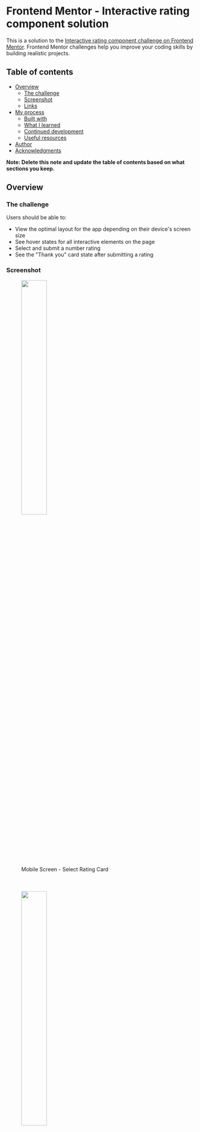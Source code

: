# Frontend Mentor - Interactive rating component solution

This is a solution to the [Interactive rating component challenge on Frontend Mentor](https://www.frontendmentor.io/challenges/interactive-rating-component-koxpeBUmI). Frontend Mentor challenges help you improve your coding skills by building realistic projects. 

## Table of contents

- [Overview](#overview)
  - [The challenge](#the-challenge)
  - [Screenshot](#screenshot)
  - [Links](#links)
- [My process](#my-process)
  - [Built with](#built-with)
  - [What I learned](#what-i-learned)
  - [Continued development](#continued-development)
  - [Useful resources](#useful-resources)
- [Author](#author)
- [Acknowledgments](#acknowledgments)

**Note: Delete this note and update the table of contents based on what sections you keep.**

## Overview

### The challenge

Users should be able to:

- View the optimal layout for the app depending on their device's screen size
- See hover states for all interactive elements on the page
- Select and submit a number rating
- See the "Thank you" card state after submitting a rating

### Screenshot

<figure>
  <img src="./src/assets/images/mobile_screen_select_rating.png" width="40%">
  <figcaption style="margin: 0 0 50px 0; text-transform: capitalize">mobile screen - select rating card</figcaption>
</figure>

<figure>
  <img src="./src/assets/images/mobile_screen_thank_you_card.png" width="40%">
  <figcaption style="margin: 0 0 50px 0; text-transform: capitalize">mobile screen - thank you card</figcaption>
</figure>

<figure>
  <img src="./src/assets/images/desktop_screen_thank_you_card.png" width="100%">
  <figcaption style="margin: 0 0 50px 0; text-transform: capitalize">desktop screen - Select rating card</figcaption>
</figure>

<figure>
  <img src="./src/assets/images/desktop_screen_select_rating.png" width="100%">
  <figcaption style="margin: 0 0 50px 0; text-transform: capitalize">desktop screen - thank you card</figcaption>
</figure>

<figure>
  <img src="./src/assets/images/hover_states.png" width="100%">
  <figcaption style="margin: 0 0 50px 0; text-transform: capitalize">hover states</figcaption>
</figure>

### Links

- Solution URL: [Github Repo](https://github.com/Deeokafor/fm-interactive-rating-component)
- Live Site URL: [Live Site](https://deeokafor.github.io/fm-interactive-rating-component/)

## My process

### Built with

- Semantic HTML5 markup
- CSS custom properties
- Flexbox
- Mobile-first workflow
- Ai Prompting
- [React](https://reactjs.org/) - JS library
- [Vite](https://vite.com/) - An efficient alternative to `create-react-app` for building React projects.


### What I learned

I decided to write this project in React.js. It wasn't an easy process but I saw myself going back to refresh on the fundamentals of css, js and new stuffs like react states and props.

### Continued development

Going forward, my focus areas will be react props and states. I need to have a consolidated understanding of how they work and how they affect the whole scope of a feature in building. Learning that props in react could be used with the spread operator `...props` almost made me go lazy with wanting to use it in all my props instances but discovering that it wasn't good practice put me in check. 

I also came across modern css selectors like `:has()` and `nesting`. These too, will have my focus shifted to them in future projects.

### Useful resources

- [React.dev](https://www.react.dev/learn) - This helped me a great deal with implementing the overall project in react. I got a good laugh when I learned that default components in react can be imported into other components with very unrelated names like `import { banana } from 'utils.js'` provided that "banana" in the utils.js file is exported as a default app. (lol)

- [w3Schools](https://www.w3schools.com/jsref/met_node_appendchild.asp) - I found hardcoding the ratings from 1 to 5 quite unnecessary, so I needed to know how to tell the program to do that for me with few instructions which led me to practising this.

- [www.freecodecamp.org](https://www.freecodecamp.org/news/what-is-box-sizing-border-box-css/) - My css became buggy along the line and this article from freecodecamp gave me some insight into crushing bugs the box-sizing way.


## Author

- Website - [Divine Okafor-udah](https://deedev.netlify.app/)
- Frontend Mentor - [@deeokafor](https://www.frontendmentor.io/profile/Deeokafor)
- Twitter - [@deeokafor](https://www.twitter.com/deeokafor)



## Acknowledgments

Thank you Copilot and Bing!!

